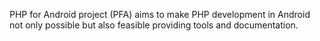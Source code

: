 PHP for Android project (PFA) aims to make PHP development in Android not only possible but also feasible providing tools and documentation.
